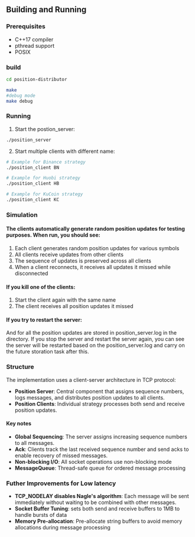 ## Building and Running

### Prerequisites
- C++17 compiler
- pthread support
- POSIX

### build

```bash
cd position-distributor

make
#debug mode
make debug
```

### Running

1. Start the postion_server:
```bash
./position_server
```

2. Start multiple clients with different name:

```bash
# Example for Binance strategy
./position_client BN

# Example for Huobi strategy
./position_client HB

# Example for KuCoin strategy
./position_client KC
```

### Simulation

#### The clients automatically generate random position updates for testing purposes. When run, you should see:
1. Each client generates random position updates for various symbols
2. All clients receive updates from other clients
3. The sequence of updates is preserved across all clients
4. When a client reconnects, it receives all updates it missed while disconnected

#### If you kill one of the clients:
1. Start the client again with the same name
2. The client receives all position updates it missed

#### If you try to restart the server:
And for all the position updates are stored in position_server.log in the directory. 
If you stop the server and restart the server again, you can see the server will be restarted based on the position_server.log and carry on the future storation task after this.

### Structure
The implementation uses a client-server architecture in TCP protocol:

- **Position Server**: Central component that assigns sequence numbers, logs messages, and distributes position updates to all clients.
- **Position Clients**: Individual strategy processes both send and receive position updates.

#### Key notes
- **Global Sequencing**: The server assigns increasing sequence numbers to all messages.
- **Ack**: Clients track the last received sequence number and send acks to enable recovery of missed messages.
- **Non-blocking I/O**: All socket operations use non-blocking mode
- **MessageQueue**: Thread-safe queue for ordered message processing


### Futher Improvements for Low latency

- **TCP_NODELAY disables Nagle's algorithm**: Each message will be sent immediately without waiting to be combined with other messages.
- **Socket Buffer Tuning**: sets both send and receive buffers to 1MB to handle bursts of data
- **Memory Pre-allocation**: Pre-allocate string buffers to avoid memory allocations during message processing